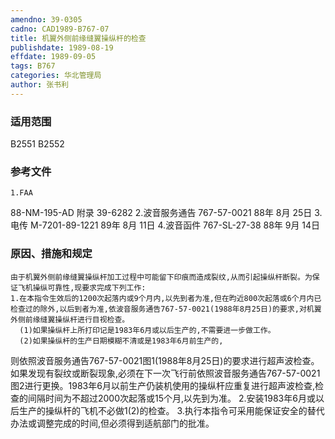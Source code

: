```yaml
---
amendno: 39-0305
cadno: CAD1989-B767-07
title: 机翼外侧前缘缝翼操纵杆的检查
publishdate: 1989-08-19
effdate: 1989-09-05
tags: B767
categories: 华北管理局
author: 张书利
---
```


### 适用范围 
B2551 B2552

<!--more-->
### 参考文件
    1.FAA 
88-NM-195-AD 附录 39-6282 
    2.波音服务通告 767-57-0021 88年 8月 25日
    3.电传 
M-7201-89-1221 89年 8月 11日
    4.波音函件 767-SL-27-38 88年 9月 14日

### 原因、措施和规定 
    由于机翼外侧前缘缝翼操纵杆加工过程中可能留下印痕而造成裂纹,从而引起操纵杆断裂。为保证飞机操纵可靠性,现要求完成下列工作: 
    1.在本指令生效后的1200次起落内或9个月内,以先到者为准,但在昀近800次起落或6个月内已检查过的除外,以后到者为准,依波音服务通告767-57-0021(1988年8月25日)的要求,对机翼外侧前缘缝翼操纵杆进行目视检查。 
      (1)如果操纵杆上所打印记是1983年6月或以后生产的,不需要进一步做工作。 
      (2)如果操纵杆的生产日期模糊不清或是1983年6月前生产的,
  
则依照波音服务通告767-57-0021图1(1988年8月25日)的要求进行超声波检查。如果发现有裂纹或断裂现象,必须在下一次飞行前依照波音服务通告767-57-0021图2进行更换。1983年6月以前生产仍装机使用的操纵杆应重复进行超声波检查,检查的间隔时间为不超过2000次起落或15个月,以先到为准。 
    2.安装1983年6月或以后生产的操纵杆的飞机不必做1(2)的检查。
    3.执行本指令可采用能保证安全的替代办法或调整完成的时间,但必须得到适航部门的批准。
